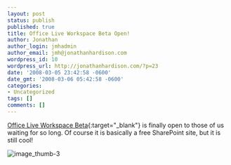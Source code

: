 ```yaml
---
layout: post
status: publish
published: true
title: Office Live Workspace Beta Open!
author: Jonathan
author_login: jmhadmin
author_email: jmh@jonathanhardison.com
wordpress_id: 10
wordpress_url: http://jonathanhardison.com/?p=23
date: '2008-03-05 23:42:58 -0600'
date_gmt: '2008-03-06 05:42:58 -0600'
categories:
- Uncategorized
tags: []
comments: []
---
```

[Office Live Workspace Beta](http://workspace.office.live.com){:target="_blank"} is finally open to those of us waiting for so long. Of course it is basically a free SharePoint site, but it is still cool!

![image_thumb-3]({{site.base}}/imagecontent/2008/09/image-thumb-3-thumb.png)
